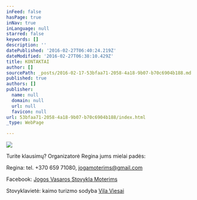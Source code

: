 ```yaml
---
inFeed: false
hasPage: true
inNav: true
inLanguage: null
starred: false
keywords: []
description: ''
datePublished: '2016-02-27T06:40:24.219Z'
dateModified: '2016-02-27T06:38:10.429Z'
title: KONTAKTAI
author: []
sourcePath: _posts/2016-02-17-53bfaa71-2058-4a18-9b07-b70c6904b188.md
published: true
authors: []
publisher:
  name: null
  domain: null
  url: null
  favicon: null
url: 53bfaa71-2058-4a18-9b07-b70c6904b188/index.html
_type: WebPage

---
```

![](https://the-grid-user-content.s3-us-west-2.amazonaws.com/28751a18-5582-4e9f-87b8-70545574c03f.jpg)

Turite klausimų? Organizatorė Regina jums mielai padės:

Regina: tel. +370 659 71080, jogamoterims@gmail.com

Facebook: [Jogos Vasaros Stovykla Moterims][0]

Stovyklavietė: kaimo turizmo sodyba [Vila Viesai][1]

[0]: https://www.facebook.com/Jogos-Vasaros-Stovykla-Moterims-1420853288240236/
[1]: http://www.vilaviesai.lt/